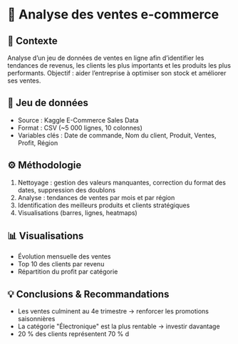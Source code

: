 # 🛒 Analyse des ventes e-commerce

## 📌 Contexte
Analyse d’un jeu de données de ventes en ligne afin d’identifier les tendances de revenus, les clients les plus importants et les produits les plus performants. Objectif : aider l’entreprise à optimiser son stock et améliorer ses ventes.

## 📂 Jeu de données
- Source : Kaggle E-Commerce Sales Data  
- Format : CSV (~5 000 lignes, 10 colonnes)  
- Variables clés : Date de commande, Nom du client, Produit, Ventes, Profit, Région  

## ⚙️ Méthodologie
1. Nettoyage : gestion des valeurs manquantes, correction du format des dates, suppression des doublons  
2. Analyse : tendances de ventes par mois et par région  
3. Identification des meilleurs produits et clients stratégiques  
4. Visualisations (barres, lignes, heatmaps)  

## 📊 Visualisations
- Évolution mensuelle des ventes  
- Top 10 des clients par revenu  
- Répartition du profit par catégorie  

## 💡 Conclusions & Recommandations
- Les ventes culminent au 4e trimestre → renforcer les promotions saisonnières  
- La catégorie "Électronique" est la plus rentable → investir davantage  
- 20 % des clients représentent 70 % d